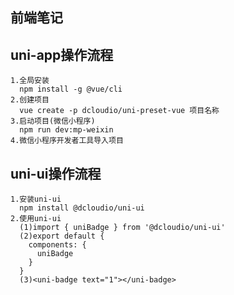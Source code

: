 ## 前端笔记

## uni-app操作流程
    1.全局安装
      npm install -g @vue/cli
    2.创建项目
      vue create -p dcloudio/uni-preset-vue 项目名称
    3.启动项目(微信小程序)
      npm run dev:mp-weixin
    4.微信小程序开发者工具导入项目

## uni-ui操作流程
    1.安装uni-ui
      npm install @dcloudio/uni-ui
    2.使用uni-ui
      (1)import { uniBadge } from '@dcloudio/uni-ui'
      (2)export default {
        components: {
          uniBadge
        }
      }
      (3)<uni-badge text="1"></uni-badge>
